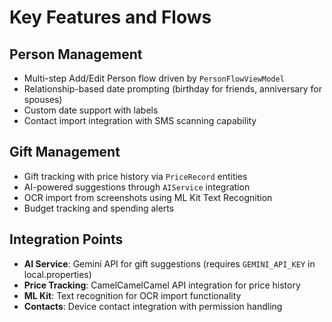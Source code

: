 # Key Features and Flows

## Person Management
- Multi-step Add/Edit Person flow driven by `PersonFlowViewModel`
- Relationship-based date prompting (birthday for friends, anniversary for spouses)
- Custom date support with labels
- Contact import integration with SMS scanning capability

## Gift Management  
- Gift tracking with price history via `PriceRecord` entities
- AI-powered suggestions through `AIService` integration
- OCR import from screenshots using ML Kit Text Recognition
- Budget tracking and spending alerts

## Integration Points
- **AI Service**: Gemini API for gift suggestions (requires `GEMINI_API_KEY` in local.properties)
- **Price Tracking**: CamelCamelCamel API integration for price history
- **ML Kit**: Text recognition for OCR import functionality
- **Contacts**: Device contact integration with permission handling